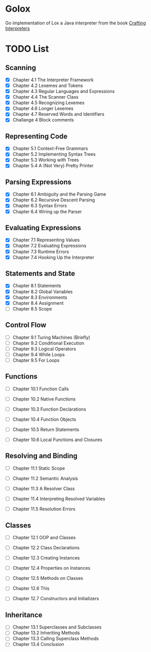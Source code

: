 # Golox

Go implementation of Lox a Java interpreter from the book [Crafting Interpreters](https://craftinginterpreters.com/)


# TODO List 

## Scanning

- [x] Chapter 4.1 The Interpreter Framework
- [x] Chapter 4.2 Lexemes and Tokens
- [x] Chapter 4.3 Regular Languages and Expressions
- [x] Chapter 4.4 The Scanner Class
- [x] Chapter 4.5 Recognizing Lexemes
- [x] Chapter 4.6 Longer Lexemes
- [x] Chapter 4.7 Reserved Words and Identifiers
- [x] Challange 4 Block comments

## Representing Code

- [x] Chapter 5.1 Context-Free Grammars
- [x] Chapter 5.2 Implementing Syntax Trees
- [x] Chapter 5.3 Working with Trees
- [x] Chapter 5.4 A (Not Very) Pretty Printer

## Parsing Expressions

- [x] Chapter 6.1 Ambiguity and the Parsing Game
- [x] Chapter 6.2 Recursive Descent Parsing
- [x] Chapter 6.3 Syntax Errors
- [x] Chapter 6.4 Wiring up the Parser

## Evaluating Expressions

- [x] Chapter 7.1 Representing Values
- [x] Chapter 7.2 Evaluating Expressions
- [x] Chapter 7.3 Runtime Errors
- [x] Chapter 7.4 Hooking Up the Interpreter

## Statements and State

- [x] Chapter 8.1 Statements
- [x] Chapter 8.2 Global Variables
- [x] Chapter 8.3 Environments
- [x] Chapter 8.4 Assignment
- [ ] Chapter 8.5 Scope

## Control Flow

- [ ] Chapter 9.1 Turing Machines (Briefly)
- [ ] Chapter 9.2 Conditional Execution
- [ ] Chapter 9.3 Logical Operators
- [ ] Chapter 9.4 While Loops
- [ ] Chapter 9.5 For Loops

## Functions

- [ ] Chapter 10.1 Function Calls
- [ ] Chapter 10.2 Native Functions
- [ ] Chapter 10.3 Function Declarations
- [ ] Chapter 10.4 Function Objects
- [ ] Chapter 10.5 Return Statements
- [ ] Chapter 10.6 Local Functions and Closures


## Resolving and Binding

- [ ] Chapter 11.1 Static Scope
- [ ] Chapter 11.2 Semantic Analysis
- [ ] Chapter 11.3 A Resolver Class
- [ ] Chapter 11.4 Interpreting Resolved Variables
- [ ] Chapter 11.5 Resolution Errors


## Classes

- [ ] Chapter 12.1 OOP and Classes
- [ ] Chapter 12.2 Class Declarations
- [ ] Chapter 12.3 Creating Instances
- [ ] Chapter 12.4 Properties on Instances
- [ ] Chapter 12.5 Methods on Classes
- [ ] Chapter 12.6 This
- [ ] Chapter 12.7 Constructors and Initializers


## Inheritance

- [ ] Chapter 13.1 Superclasses and Subclasses
- [ ] Chapter 13.2 Inheriting Methods
- [ ] Chapter 13.3 Calling Superclass Methods
- [ ] Chapter 13.4 Conclusion
